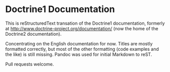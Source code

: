 <!--- vim: set tw=79 ts=2 sw=2 et : -->

# Doctrine1 Documentation

This is reStructuredText transation of the Doctrine1 documentation, formerly at
http://www.doctrine-project.org/documentation/ (now the home of the Doctrine2
documentation).

Concentrating on the English documentation for now. Titles are mostly formatted
correctly, but most of the other formatting (code examples and the like) is
still missing. Pandoc was used for initial Markdown to reST.

Pull requests welcome.

